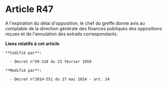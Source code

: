 # Article R47

A l'expiration du délai d'opposition, le chef du greffe donne avis au   comptable de la direction générale des finances
publiques des oppositions reçues et de l'annulation des extraits correspondants.

**Liens relatifs à cet article**

	**Codifié par**:

	  - Décret n°59-318 du 23 février 1959

	**Modifié par**:

	  - Décret n°2014-551 du 27 mai 2014 - art. 24
